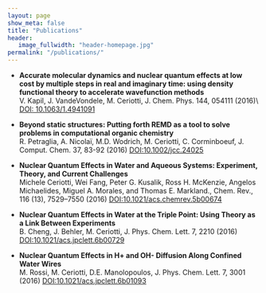 ```yaml
---
layout: page
show_meta: false
title: "Publications"
header:
   image_fullwidth: "header-homepage.jpg"
permalink: "/publications/"
---
```


 *  **Accurate molecular dynamics and nuclear quantum effects at low
    cost by multiple steps in real and imaginary time: using density
    functional theory to accelerate wavefunction methods**    
    V. Kapil, J. VandeVondele, M. Ceriotti, J. Chem. Phys. 144, 054111
    (2016)\\ [DOI: 10.1063/1.4941091](http://dx.doi.org/10.1063/1.4941091)
    
    
 *  **Beyond static structures: Putting forth REMD as a tool to solve
    problems in computational organic chemistry**    
    R. Petraglia,
    A. Nicolaï, M.D. Wodrich, M. Ceriotti, C. Corminboeuf,
    J. Comput. Chem. 37, 83-92 (2016) [DOI:10.1002/jcc.24025](http://dx.doi.org/10.1002/jcc.24025)
    
 *  **Nuclear Quantum Effects in Water and Aqueous Systems: Experiment,
    Theory, and Current Challenges**    
    Michele Ceriotti, Wei Fang, Peter
    G. Kusalik, Ross H. McKenzie, Angelos Michaelides, Miguel
    A. Morales, and Thomas E. Markland., Chem. Rev., 116 (13),
    7529–7550 (2016)  [DOI:10.1021/acs.chemrev.5b00674](http://dx.doi.org/10.1021/acs.chemrev.5b00674)
    
  * **Nuclear Quantum Effects in Water at the Triple Point: Using
     Theory as a Link Between Experiments**    
     B. Cheng, J. Behler,
     M. Ceriotti, J. Phys. Chem. Lett. 7, 2210 (2016) [DOI:10.1021/acs.jpclett.6b00729](http://dx.doi.org/10.1021/acs.jpclett.6b00729)
     
  *  **Nuclear Quantum Effects in H+ and OH- Diffusion Along Confined
     Water Wires**   
     M. Rossi, M. Ceriotti, D.E. Manolopoulos,
     J. Phys. Chem. Lett. 7, 3001 (2016) [DOI:10.1021/acs.jpclett.6b01093](http://dx.doi.org/10.1021/acs.jpclett.6b01093)
